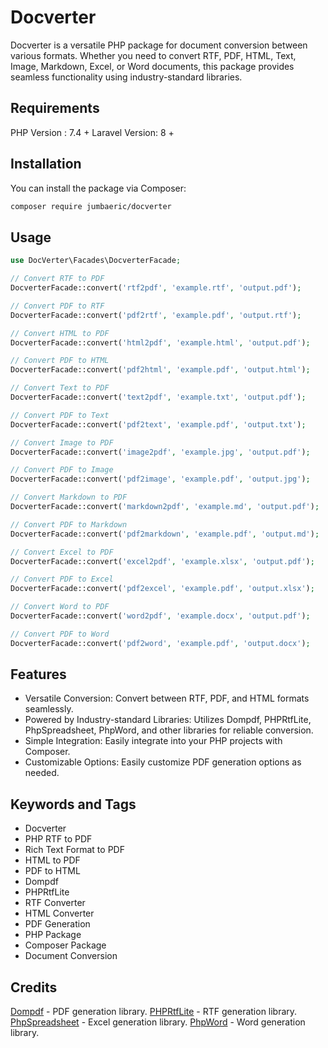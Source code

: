 # Docverter

Docverter is a versatile PHP package for document conversion between various formats. Whether you need to convert RTF, PDF, HTML, Text, Image, Markdown, Excel, or Word documents, this package provides seamless functionality using industry-standard libraries.

## Requirements
PHP Version : 7.4 +
Laravel Version: 8 +

## Installation

You can install the package via Composer:

```bash
composer require jumbaeric/docverter
```

## Usage

```php
use DocVerter\Facades\DocverterFacade;

// Convert RTF to PDF
DocverterFacade::convert('rtf2pdf', 'example.rtf', 'output.pdf');

// Convert PDF to RTF
DocverterFacade::convert('pdf2rtf', 'example.pdf', 'output.rtf');

// Convert HTML to PDF
DocverterFacade::convert('html2pdf', 'example.html', 'output.pdf');

// Convert PDF to HTML
DocverterFacade::convert('pdf2html', 'example.pdf', 'output.html');

// Convert Text to PDF
DocverterFacade::convert('text2pdf', 'example.txt', 'output.pdf');

// Convert PDF to Text
DocverterFacade::convert('pdf2text', 'example.pdf', 'output.txt');

// Convert Image to PDF
DocverterFacade::convert('image2pdf', 'example.jpg', 'output.pdf');

// Convert PDF to Image
DocverterFacade::convert('pdf2image', 'example.pdf', 'output.jpg');

// Convert Markdown to PDF
DocverterFacade::convert('markdown2pdf', 'example.md', 'output.pdf');

// Convert PDF to Markdown
DocverterFacade::convert('pdf2markdown', 'example.pdf', 'output.md');

// Convert Excel to PDF
DocverterFacade::convert('excel2pdf', 'example.xlsx', 'output.pdf');

// Convert PDF to Excel
DocverterFacade::convert('pdf2excel', 'example.pdf', 'output.xlsx');

// Convert Word to PDF
DocverterFacade::convert('word2pdf', 'example.docx', 'output.pdf');

// Convert PDF to Word
DocverterFacade::convert('pdf2word', 'example.pdf', 'output.docx');
```

## Features

- Versatile Conversion: Convert between RTF, PDF, and HTML formats seamlessly.
- Powered by Industry-standard Libraries: Utilizes Dompdf, PHPRtfLite, PhpSpreadsheet, PhpWord, and other libraries for reliable conversion.
- Simple Integration: Easily integrate into your PHP projects with Composer.
- Customizable Options: Easily customize PDF generation options as needed.

## Keywords and Tags
- Docverter
- PHP RTF to PDF
- Rich Text Format to PDF
- HTML to PDF
- PDF to HTML
- Dompdf
- PHPRtfLite
- RTF Converter
- HTML Converter
- PDF Generation
- PHP Package
- Composer Package
- Document Conversion

## Credits
<a href="https://github.com/dompdf/dompdf">Dompdf</a> - PDF generation library.
<a href="https://github.com/phprtflite/phprtflite">PHPRtfLite</a> - RTF generation library.
<a target="_new" rel="noreferrer" href="https://github.com/PHPOffice/phpspreadsheet">PhpSpreadsheet</a> - Excel generation library.
<a target="_new" rel="noreferrer" href="https://github.com/PHPOffice/PHPWord">PhpWord</a> - Word generation library.
